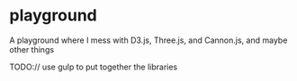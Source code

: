 playground
==========

A playground where I mess with D3.js, Three.js, and Cannon.js, and maybe other things


TODO:// use gulp to put together the libraries
